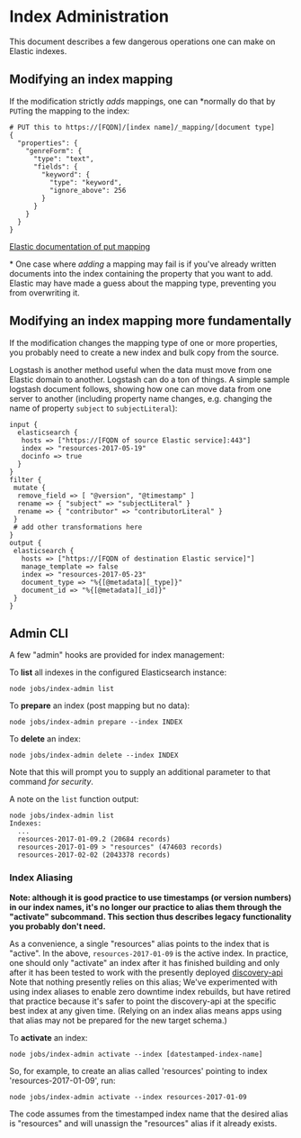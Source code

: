 # Index Administration

This document describes a few dangerous operations one can make on Elastic indexes.

## Modifying an index mapping

If the modification strictly *adds* mappings, one can *normally do that by `PUT`ing the mapping to the index:

```
# PUT this to https://[FQDN]/[index name]/_mapping/[document type]
{
  "properties": {
    "genreForm": {
      "type": "text",
      "fields": {
        "keyword": {
          "type": "keyword",
          "ignore_above": 256
        }
      }
    }
  }
}
```

[Elastic documentation of put mapping](https://www.elastic.co/guide/en/elasticsearch/reference/current/indices-put-mapping.html)

 \* One case where *adding* a mapping may fail is if you've already written documents into the index containing the property that you want to add. Elastic may have made a guess about the mapping type, preventing you from overwriting it.

## Modifying an index mapping more fundamentally

If the modification changes the mapping type of one or more properties, you probably need to create a new index and bulk copy from the source. 

Logstash is another method useful when the data must move from one Elastic domain to another. Logstash can do a ton of things. A simple sample logstash document follows, showing how one can move data from one server to another (including property name changes, e.g. changing the name of property `subject` to `subjectLiteral`):

```
input {
  elasticsearch {
   hosts => ["https://[FQDN of source Elastic service]:443"]
   index => "resources-2017-05-19"
   docinfo => true
  }
}
filter {
 mutate {
  remove_field => [ "@version", "@timestamp" ]
  rename => { "subject" => "subjectLiteral" }
  rename => { "contributor" => "contributorLiteral" }
 }
 # add other transformations here
}
output {
 elasticsearch {
   hosts => ["https://[FQDN of destination Elastic service]"]
   manage_template => false
   index => "resources-2017-05-23"
   document_type => "%{[@metadata][_type]}"
   document_id => "%{[@metadata][_id]}"
 }
}
```

## Admin CLI

A few "admin" hooks are provided for index management:

To **list** all indexes in the configured Elasticsearch instance:

`node jobs/index-admin list`

To **prepare** an index (post mapping but no data):

`node jobs/index-admin prepare --index INDEX`

To **delete** an index:

`node jobs/index-admin delete --index INDEX`

Note that this will prompt you to supply an additional parameter to that command *for security*.

A note on the `list` function output:

```
node jobs/index-admin list
Indexes:
  ...
  resources-2017-01-09.2 (20684 records)
  resources-2017-01-09 > "resources" (474603 records)
  resources-2017-02-02 (2043378 records)
```

### Index Aliasing

**Note: although it is good practice to use timestamps (or version numbers) in our index names, it's no longer our practice to alias them through the "activate" subcommand. This section thus describes legacy functionality you probably don't need.**

As a convenience, a single "resources" alias points to the index that is "active". In the above, `resources-2017-01-09` is the active index. In practice, one should only "activate" an index after it has finished building and only after it has been tested to work with the presently deployed [discovery-api](https://github.com/nypl-discovery/discovery-api) Note that nothing presently relies on this alias; We've experimented with using index aliases to enable zero downtime index rebuilds, but have retired that practice because it's safer to point the discovery-api at the specific best index at any given time. (Relying on an index alias means apps using that alias may not be prepared for the new target schema.)

To **activate** an index:

`node jobs/index-admin activate --index [datestamped-index-name]`

So, for example, to create an alias called 'resources' pointing to index 'resources-2017-01-09', run:

`node jobs/index-admin activate --index resources-2017-01-09`

The code assumes from the timestamped index name that the desired alias is "resources" and will unassign the "resources" alias if it already exists.



